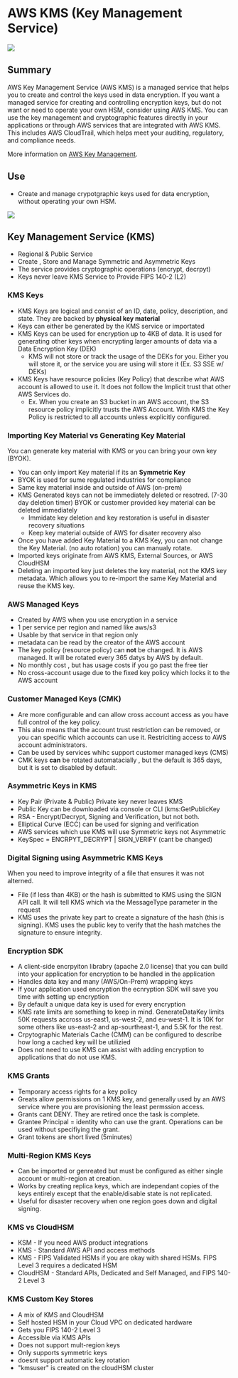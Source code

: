 # AWS KMS (Key Management Service)
![](https://explore.skillbuilder.aws/files/a/w/aws_prod1_docebosaas_com/1721163600/qQMAeir7CedYq2w0pM_zlw/tincan/1795780_1704469401_o_1hjd4l7tc11hedc913i09dklbhj_zip/assets/1YENN4HcmHCiFULV_MgSDd8HPSRE12EKm.png)


## Summary

AWS Key Management Service (AWS KMS) is a managed service that helps you to create and control the keys used in data encryption. If you want a managed service for creating and controlling encryption keys, but do not want or need to operate your own HSM, consider using AWS KMS. You can use the key management and cryptographic features directly in your applications or through AWS services that are integrated with AWS KMS. This includes AWS CloudTrail, which helps meet your auditing, regulatory, and compliance needs.

More information on [AWS Key Management](https://aws.amazon.com/kms/).

## Use

- Create and manage crypotgraphic keys used for data encryption, without operating your own HSM.

![](https://d1.awsstatic.com/Security/aws-kms/Group%2017aws-kms.6dc3dbbbe5b75b46c4f62218d0531e5bed7276ce.png)


## Key Management Service (KMS)
- Regional & Public Service
- Create , Store and Manage Symmetric and Asymmetric Keys
- The service provides cryptographic operations (encrypt, decrpyt)
- Keys never leave KMS Service to Provide FIPS 140-2 (L2)

### KMS Keys
- KMS Keys are logical and consist of an ID, date, policy, description, and state. They are backed by **physical key material**
- Keys can either be generated by the KMS service or importated
- KMS Keys can be used for encryption up to 4KB of data. It is used for generating other keys when encrypting larger amounts of data via a Data Encryption Key (DEK)
  - KMS will not store or track the usage of the DEKs for you. Either you will store it, or the service you are using will store it (Ex. S3 SSE w/ DEKs)
- KMS Keys have resource policies (Key Policy) that describe what AWS account is allowed to use it. It does not follow the Implicit trust that other AWS Services do.
  - Ex. When you create an S3 bucket in an AWS account, the S3 resource policy implicitly trusts the AWS Account. With KMS the Key Policy is restricted to all accounts unless explicitly configured. 

### Importing Key Material vs Generating Key Material
You can generate key material with KMS or you can bring your own key (BYOK). 
- You can only import Key material if its an **Symmetric Key**
- BYOK is used for sume regulated industries for compliance
- Same key material inside and outside of AWS (on-prem)
- KMS Generated keys can not be immediately deleted or resotred. (7-30 day deletion timer) BYOK or customer provided key material can be deleted immediately
  - Immidate key deletion and key restoration is useful in disaster recovery situations
  - Keep key material outside of AWS for disater recovery also
- Once you have added Key Material to a KMS Key, you can not change the Key Material. (no auto rotation) you can manualy rotate.
-  Imported keys originate from AWS KMS, External Sources, or AWS CloudHSM
-  Deleting an imported key just deletes the key material, not the KMS key metadata. Which allows you to re-import the same Key Material and reuse the KMS key. 

### AWS Managed Keys
- Created by AWS when you use encryption in a service
- 1 per service per region  and named like aws/s3
- Usable by that service in that region only
- metadata can be read by the creator of the AWS account
- The key policy (resource policy) can **not** be changed. It is AWS managed. It will be rotated every 365 datys by AWS by default.
- No monthly cost , but has usage costs if you go past the free tier
- No cross-account usage due to the fixed key policy which locks it to the AWS account


### Customer Managed Keys (CMK)
- Are more configurable and can allow cross account access as you have full control of the key policy.
- This also means that the account trust restriction can be removed, or you can specific which accounts can use it. Restriciting access to AWS account administrators. 
- Can be used by services whihc support customer managed keys (CMS)
- CMK keys **can** be rotated automatacially , but the default is 365 days, but it is set to disabled by default. 


### Asymmetric Keys in KMS
- Key Pair (Private & Public) Private key never leaves KMS
- Public Key can be downloaded via console or CLI (kms:GetPublicKey
- RSA - Encrypt/Decrypt, Signing and Verification, but not both.
- Elliptical Curve (ECC) can be used for signing and verification
- AWS services which use KMS will use Symmetric keys not Asymmetric
- KeySpec = ENCRPYT_DECRYPT | SIGN_VERIFY (cant be changed)

### Digital Signing using Asymmetric KMS Keys
When you need to improve integrity of a file that ensures it was not alterned. 
- File (if less than 4KB) or the hash is submitted to KMS using the SIGN API call. It will tell KMS which via the MessageType parameter in the request
- KMS uses the private key part to create a signature of the hash (this is signing). KMS uses the public key to verify that the hash matches the signature to ensure integrity. 

### Encryption SDK
- A client-side encrpyiton librabry (apache 2.0 license) that you can build into your application for encryption to be handled in the application
- Handles data key and many (AWS/On-Prem) wrapping keys
- If your application used encryption the ecnryption SDK will save you time with setting up encryption
- By default a unique data key is used for every encryption
- KMS rate limits are something to keep in mind. GenerateDataKey limits 50K requests accross us-east1, us-west-2, and eu-west-1. It is 10K for some others like us-east-2 and ap-sourtheast-1, and 5.5K for the rest. 
- Crpytographic Materials Cache (CMM) can be configured to describe how long a cached key will be utilizied
- Does not need to use KMS can assist with adding encryption to applications that do not use KMS.

### KMS Grants
- Temporary access rights for a key policy
- Greats allow permissions on 1 KMS key, and generally used by an AWS service where you are provisioning the least permssion access.
- Grants cant DENY. They are retired once the task is complete.
- Grantee Principal = identity who can use the grant. Operations can be used without specifiying the grant.
- Grant tokens are short lived (5minutes) 


### Multi-Region KMS Keys
- Can be imported or genreated but must be configured as either single account or multi-region at creation. 
- Works by creating replica keys, which are independant copies of the keys entirely except that the enable/disable state is not replicated.
- Useful for disaster recovery when one region goes down and digital signing.

### KMS vs CloudHSM
- KSM - If you need AWS product integrations
- KMS - Standard AWS API and access methods
- KMS - FIPS Validated HSMs if you are okay with shared HSMs. FIPS Level 3 requires a dedicated HSM
- CloudHSM - Standard APIs, Dedicated and Self Managed, and FIPS 140-2 Level 3


### KMS Custom Key Stores
- A mix of KMS and CloudHSM
- Self hosted HSM in your Cloud VPC on dedicated hardware
- Gets you FIPS 140-2 Level 3
- Accessible via KMS APIs
- Does not support mult-region keys
- Only supports symmetric keys
- doesnt support automatic key rotation
- "kmsuser" is created on the cloudHSM cluster
